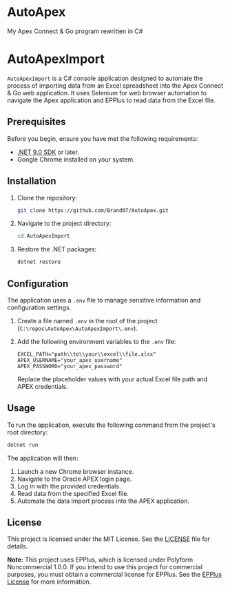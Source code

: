 # AutoApex
My Apex Connect &amp; Go program rewritten in C#

# AutoApexImport

`AutoApexImport` is a C# console application designed to automate the process of importing data from an Excel spreadsheet into the Apex Connect & Go web application. It uses Selenium for web browser automation to navigate the Apex application and EPPlus to read data from the Excel file.

## Prerequisites

Before you begin, ensure you have met the following requirements:
*   [.NET 9.0 SDK](https://dotnet.microsoft.com/download/dotnet/9.0) or later.
*   Google Chrome installed on your system.

## Installation

1.  Clone the repository:
    ```bash
    git clone https://github.com/Brand07/AutoApex.git
    ```
2.  Navigate to the project directory:
    ```bash
    cd AutoApexImport
    ```
3.  Restore the .NET packages:
    ```bash
    dotnet restore
    ```

## Configuration

The application uses a `.env` file to manage sensitive information and configuration settings.

1.  Create a file named `.env` in the root of the project (`C:\repos\AutoApex\AutoApexImport\.env`).
2.  Add the following environment variables to the `.env` file:

    ```
    EXCEL_PATH="path\\to\\your\\excel\\file.xlsx"
    APEX_USERNAME="your_apex_username"
    APEX_PASSWORD="your_apex_password"
    ```

    Replace the placeholder values with your actual Excel file path and APEX credentials.

## Usage

To run the application, execute the following command from the project's root directory:

```bash
dotnet run
```

The application will then:
1.  Launch a new Chrome browser instance.
2.  Navigate to the Oracle APEX login page.
3.  Log in with the provided credentials.
4.  Read data from the specified Excel file.
5.  Automate the data import process into the APEX application.

## License

This project is licensed under the MIT License. See the [LICENSE](./LICENSE) file for details.

**Note:** This project uses EPPlus, which is licensed under Polyform Noncommercial 1.0.0. If you intend to use this project for commercial purposes, you must obtain a commercial license for EPPlus. See the [EPPlus License](https://epplussoftware.com/developers/licenseexception) for more information.
